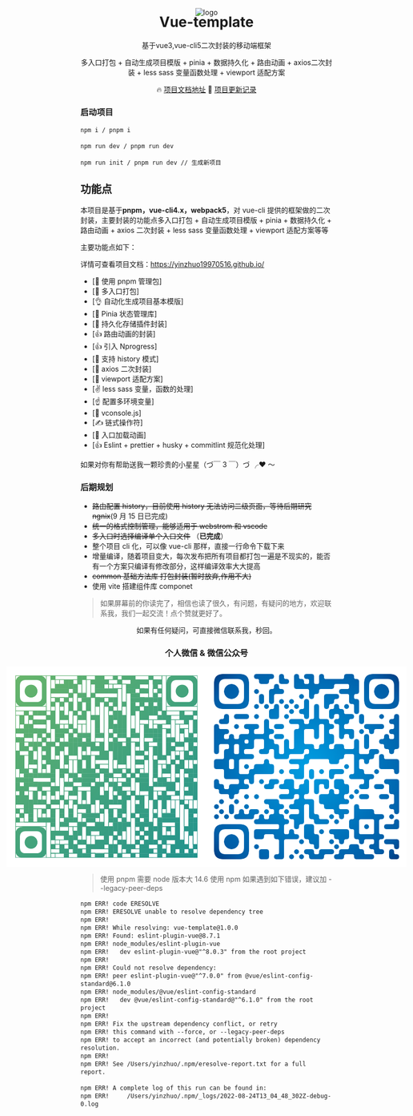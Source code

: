 <p align="center">
 <img alt="logo" src="https://vuejs.org/images/logo.png" width="100" height="100">
</p>
<h1 align="center" style='margin-top: -20px'>Vue-template</h1>
<p align="center">基于vue3,vue-cli5二次封装的移动端框架</p>
<p align="center">多入口打包 + 自动生成项目模版 + pinia + 数据持久化 + 路由动画 + axios二次封装 + less sass 变量函数处理 + viewport 适配方案</p>

<p align="center">
  🔥 <a href="https://yinzhuo19970516.github.io">项目文档地址</a>
  🌈 <a href="./CHANGELOG.md">项目更新记录</a>
</p>

<h3>启动项目</h3>

```
npm i / pnpm i

npm run dev / pnpm run dev

npm run init / pnpm run dev // 生成新项目
```

## 功能点

本项目是基于**pnpm，vue-cli4.x，webpack5**，对 vue-cli 提供的框架做的二次封装，主要封装的功能点多入口打包 + 自动生成项目模版 + pinia + 数据持久化 + 路由动画 + axios 二次封装 + less sass 变量函数处理 + viewport 适配方案等等

主要功能点如下：

详情可查看项目文档：https://yinzhuo19970516.github.io/

- [💪 使用 pnpm 管理包]
- [👋 多入口打包]
- [👌 自动化生成项目基本模版]
- [🤘 Pinia 状态管理库]
- [🤏 持久化存储插件封装]
- [👍 路由动画的封装]
- [👍 引入 Nprogress]
- [🤝 支持 history 模式]
- [🤝 axios 二次封装]
- [💪 viewport 适配方案]
- [✌️ less sass 变量，函数的处理]
- [☝️ 配置多环境变量]
- [👏 vconsole.js]
- [✍️ 链式操作符]
- [💅 入口加载动画]
- [👍 Eslint + prettier + husky + commitlint 规范化处理]

如果对你有帮助送我一颗珍贵的小星星（づ￣ 3 ￣）づ ╭❤ ～

### 后期规划

- ~~路由配置 history，目前使用 history 无法访问二级页面，等待后期研究 ngnix~~(9 月 15 日已完成)
- ~~统一的格式控制管理，能够适用于 webstrom 和 vscode~~
- ~~多入口时选择编译单个入口文件~~ （**已完成**）
- 整个项目 cli 化，可以像 vue-cli 那样，直接一行命令下载下来
- 增量编译，随着项目变大，每次发布把所有项目都打包一遍是不现实的，能否有一个方案只编译有修改部分，这样编译效率大大提高
- ~~common 基础方法库 打包封装(暂时放弃,作用不大)~~
- 使用 vite 搭建组件库 componet

> 如果屏幕前的你读完了，相信也读了很久，有问题，有疑问的地方，欢迎联系我，我们一起交流！点个赞就更好了。

<p align="center">如果有任何疑问，可直接微信联系我，秒回。</p>
<h3 align='center'>个人微信 & 微信公众号</h3>

<p style='display:flex;justify-content: center;align-items: center'>
<img alt="logo" style='display:flex;text-align:left' src="./image/wx.png" width="400">
<img alt="logo" style='display:flex;text-align:right' src="./image/gzh.png" width="400">
</p>

> 使用 pnpm 需要 node 版本大 14.6
> 使用 npm 如果遇到如下错误，建议加 --legacy-peer-deps

```
npm ERR! code ERESOLVE
npm ERR! ERESOLVE unable to resolve dependency tree
npm ERR!
npm ERR! While resolving: vue-template@1.0.0
npm ERR! Found: eslint-plugin-vue@8.7.1
npm ERR! node_modules/eslint-plugin-vue
npm ERR!   dev eslint-plugin-vue@"^8.0.3" from the root project
npm ERR!
npm ERR! Could not resolve dependency:
npm ERR! peer eslint-plugin-vue@"^7.0.0" from @vue/eslint-config-standard@6.1.0
npm ERR! node_modules/@vue/eslint-config-standard
npm ERR!   dev @vue/eslint-config-standard@"^6.1.0" from the root project
npm ERR!
npm ERR! Fix the upstream dependency conflict, or retry
npm ERR! this command with --force, or --legacy-peer-deps
npm ERR! to accept an incorrect (and potentially broken) dependency resolution.
npm ERR!
npm ERR! See /Users/yinzhuo/.npm/eresolve-report.txt for a full report.

npm ERR! A complete log of this run can be found in:
npm ERR!     /Users/yinzhuo/.npm/_logs/2022-08-24T13_04_48_302Z-debug-0.log
```
